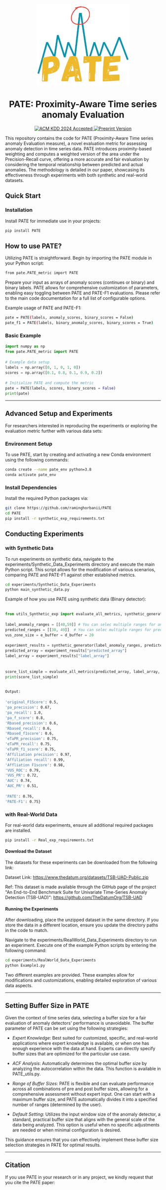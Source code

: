 <p align="center">
<img width="300" src="https://raw.githubusercontent.com/Raminghorbanii/PATE/master/docs/PATE_logo.png"/>
</p>


<h1 align="center">PATE: Proximity-Aware Time series anomaly Evaluation</h1>

<p align="center">
  <a href="https://kdd.org/kdd2024/">
    <img src="https://img.shields.io/badge/ACM%20KDD%202024-Accepted-blue.svg" alt="ACM KDD 2024 Accepted">
  </a>
  <a href="https://arxiv.org/abs/2405.12096">
    <img src="https://img.shields.io/badge/Preprint-version-green.svg" alt="Preprint Version">
  </a>
</p>

This repository contains the code for PATE (Proximity-Aware Time series anomaly Evaluation measure), a novel evaluation metric for assessing anomaly detection in time series data. PATE introduces proximity-based weighting and computes a weighted version of the area under the Precision-Recall curve, offering a more accurate and fair evaluation by considering the temporal relationship between predicted and actual anomalies. The methodology is detailed in our paper, showcasing its effectiveness through experiments with both synthetic and real-world datasets.
 

## Quick Start

### Installation
Install PATE for immediate use in your projects:

```bash
pip install PATE
```

## How to use PATE? 
Utilizing PATE is straightforward. Begin by importing the PATE module in your Python script:

```bash
from pate.PATE_metric import PATE
```

Prepare your input as arrays of anomaly scores (continues or binary) and binary labels. PATE allows for comprehensive customization of parameters, enabling easy toggling between PATE and PATE-F1 evaluations. Please refer to the main code documentation for a full list of configurable options.

Example usage of PATE and PATE-F1:

```bash
pate = PATE(labels, anomaly_scores, binary_scores = False)
pate_f1 = PATE(labels, binary_anomaly_scores, binary_scores = True)
```

### Basic Example

```python 
import numpy as np
from pate.PATE_metric import PATE

# Example data setup
labels = np.array([0, 1, 0, 1, 0])
scores = np.array([0.1, 0.8, 0.1, 0.9, 0.2])

# Initialize PATE and compute the metric
pate = PATE(labels, scores, binary_scores = False)
print(pate)
```

---

## Advanced Setup and Experiments
For researchers interested in reproducing the experiments or exploring the evaluation metric further with various data sets:


### Environment Setup
To use PATE, start by creating and activating a new Conda environment using the following commands:

```bash
conda create --name pate_env python=3.8
conda activate pate_env
```

### Install Dependencies
Install the required Python packages via:

```bash
git clone https://github.com/raminghorbanii/PATE
cd PATE
pip install -r synthetic_exp_requirements.txt
```

## Conducting Experiments

### with Synthetic Data

To run experiments on synthetic data, navigate to the experiments/Synthetic_Data_Experiments directory and execute the main Python script.
This script allows for the modification of various scenarios, comparing PATE and PATE-F1 against other established metrics.


```bash
cd experiments/Synthetic_Data_Experiments
python main_synthetic_data.py
```

Example of how you use PATE using synthetic data (Binary detector):

```python

from utils_Synthetic_exp import evaluate_all_metrics, synthetic_generator

label_anomaly_ranges = [[40,59]] # You can selec multiple ranges for anomaly. Here we selected one range with the size of 20 points (A_k) 
predicted_ranges = [[30, 49]]  # You can selec multiple ranges for predictions. Here we selected the range the same as Scenario 2, proposed in the original paper. 
vus_zone_size = e_buffer = d_buffer = 20 

experiment_results = synthetic_generator(label_anomaly_ranges, predicted_ranges, vus_zone_size, e_buffer, d_buffer)
predicted_array = experiment_results["predicted_array"]
label_array = experiment_results["label_array"]


score_list_simple = evaluate_all_metrics(predicted_array, label_array, vus_zone_size, e_buffer, d_buffer)
print(score_list_simple)


```


```bash

Output:

'original_F1Score': 0.5,
'pa_precision': 0.67,
'pa_recall': 1.0,
'pa_f_score': 0.8,
'Rbased_precision': 0.6,
'Rbased_recall': 0.6,
'Rbased_f1score': 0.6,
'eTaPR_precision': 0.75,
'eTaPR_recall': 0.75,
'eTaPR_f1_score': 0.75,
'Affiliation precision': 0.97,
'Affiliation recall': 0.99,
'Affliation F1score': 0.98,
'VUS_ROC': 0.79,
'VUS_PR': 0.72,
'AUC': 0.74,
'AUC_PR': 0.51,

'PATE': 0.76,
'PATE-F1': 0.75}

```

### with Real-World Data
For real-world data experiments, ensure all additional required packages are installed.

```bash
pip install -r Real_exp_requirements.txt
```

#### Download the Dataset
The datasets for these experiments can be downloaded from the following link:

Dataset Link: https://www.thedatum.org/datasets/TSB-UAD-Public.zip 

Ref: This dataset is made available through the GitHub page of the project "An End-to-End Benchmark Suite for Univariate Time-Series Anomaly Detection (TSB-UAD)": https://github.com/TheDatumOrg/TSB-UAD

#### Running the Experiments

After downloading, place the unzipped dataset in the same directory. If you store the data in a different location, ensure you update the directory paths in the code to match.

Navigate to the experiments/RealWorld_Data_Experiments directory to run an experiment. Execute one of the example Python scripts by entering the following command:

```bash
cd experiments/RealWorld_Data_Experiments
python Example1.py
```
Two different examples are provided. These examples allow for modifications and customizations, enabling detailed exploration of various data aspects.


---

## Setting Buffer Size in PATE

Given the context of time series data, selecting a buffer size for a fair evaluation of anomaly detectors' performance is unavoidable. The buffer parameter of PATE can be set using the following strategies:

- *Expert Knowledge*: Best suited for customized, specific, and real-world applications where expert knowledge is available, or when one has enough experience with the data at hand. Experts can directly specify buffer sizes that are optimized for the particular use case.

- *ACF Analysis*: Automatically determines the optimal buffer size by analyzing the autocorrelation within the data. This function is available in PATE_utils.py.

- *Range of Buffer Sizes*: PATE is flexible and can evaluate performance across all combinations of pre and post buffer sizes, allowing for a comprehensive assessment without expert input. One can start with a maximum buffer size, and PATE automatically divides it into a specified number of ranges (determined by the user).

- *Default Setting*: Utilizes the input window size of the anomaly detector, a standard, practical buffer size that aligns with the general scale of the data being analyzed. This option is useful when no specific adjustments are needed or when minimal configuration is desired.

This guidance ensures that you can effectively implement these buffer size selection strategies in PATE for optimal results.


---

## Citation

If you use PATE in your research or in any project, we kindly request that you cite the PATE paper:

```bash

```